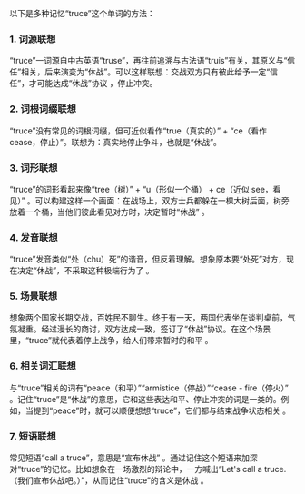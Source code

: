 以下是多种记忆“truce”这个单词的方法：

### 1. 词源联想
“truce”一词源自中古英语“truse”，再往前追溯与古法语“truis”有关，其原义与“信任”相关，后来演变为“休战”。可以这样联想：交战双方只有彼此给予一定“信任”，才可能达成“休战”协议 ，停止冲突。

### 2. 词根词缀联想
“truce”没有常见的词根词缀，但可近似看作“true（真实的）” + “ce（看作 cease，停止）”。联想为：真实地停止争斗，也就是“休战”。 

### 3. 词形联想
“truce”的词形看起来像“tree（树）” + “u（形似一个桶） + ce（近似 see，看见）” 。可以构建这样一个画面：在战场上，双方士兵都躲在一棵大树后面，树旁放着一个桶，当他们彼此看见对方时，决定暂时“休战” 。 

### 4. 发音联想
“truce”发音类似“处（chu）死”的谐音，但反着理解。想象原本要“处死”对方，现在决定“休战”，不采取这种极端行为了 。 

### 5. 场景联想
想象两个国家长期交战，百姓民不聊生。终于有一天，两国代表坐在谈判桌前，气氛凝重。经过漫长的商讨，双方达成一致，签订了“休战”协议。在这个场景里，“truce”就代表着停止战争，给人们带来暂时的和平 。 

### 6. 相关词汇联想
与“truce”相关的词有“peace（和平）”“armistice（停战）”“cease - fire（停火）” 。记住“truce”是“休战”的意思，它和这些表达和平、停止冲突的词是一类的。例如，当提到“peace”时，就可以顺便想想“truce”，它们都与结束战争状态相关 。 

### 7. 短语联想
常见短语“call a truce”，意思是“宣布休战” 。通过记住这个短语来加深对“truce”的记忆。比如想象在一场激烈的辩论中，一方喊出“Let's call a truce.（我们宣布休战吧。）”，从而记住“truce”的含义是休战 。 